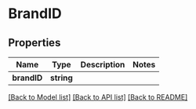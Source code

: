 # BrandID

## Properties
Name | Type | Description | Notes
------------ | ------------- | ------------- | -------------
**brandID** | **string** |  | 

[[Back to Model list]](../README.md#documentation-for-models) [[Back to API list]](../README.md#documentation-for-api-endpoints) [[Back to README]](../README.md)


